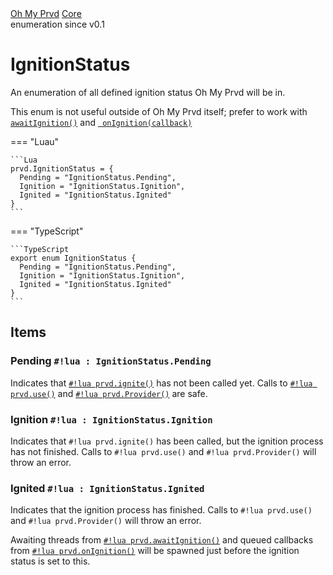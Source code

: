 <div class="ompdoc-api-breadcrumbs">
<a href="../../">Oh My Prvd</a>
<a href="../">Core</a>
</div>

<div class="ompdoc-api-tags">
<span>enumeration</span>
<span>since v0.1</span>
</div>

# IgnitionStatus

An enumeration of all defined ignition status Oh My Prvd will be in.

This enum is not useful outside of Oh My Prvd itself; prefer to work with
[`awaitIgnition()`](await-ignition.md) and [`
onIgnition(callback)`](on-ignition.md)

=== "Luau"

    ```Lua
    prvd.IgnitionStatus = {
      Pending = "IgnitionStatus.Pending",
      Ignition = "IgnitionStatus.Ignition",
      Ignited = "IgnitionStatus.Ignited"
    }
    ```

=== "TypeScript"

    ```TypeScript
    export enum IgnitionStatus {
      Pending = "IgnitionStatus.Pending",
      Ignition = "IgnitionStatus.Ignition",
      Ignited = "IgnitionStatus.Ignited"
    }
    ```

## Items

### Pending `#!lua : IgnitionStatus.Pending`

Indicates that [`#!lua prvd.ignite()`](ignite.md) has not been called yet. Calls
to [`#!lua prvd.use()`](use.md) and [`#!lua prvd.Provider()`](provider.md) are
safe.

### Ignition `#!lua : IgnitionStatus.Ignition`

Indicates that `#!lua prvd.ignite()` has been called, but the ignition process
has not finished. Calls to `#!lua prvd.use()` and `#!lua prvd.Provider()` will
throw an error.

### Ignited `#!lua : IgnitionStatus.Ignited`

Indicates that the ignition process has finished. Calls to `#!lua prvd.use()`
and `#!lua prvd.Provider()` will throw an error.

Awaiting threads from [`#!lua prvd.awaitIgnition()`](await-ignition.md) and
queued callbacks from [`#!lua prvd.onIgnition()`](on-ignition.md) will be
spawned just before the ignition status is set to this.
